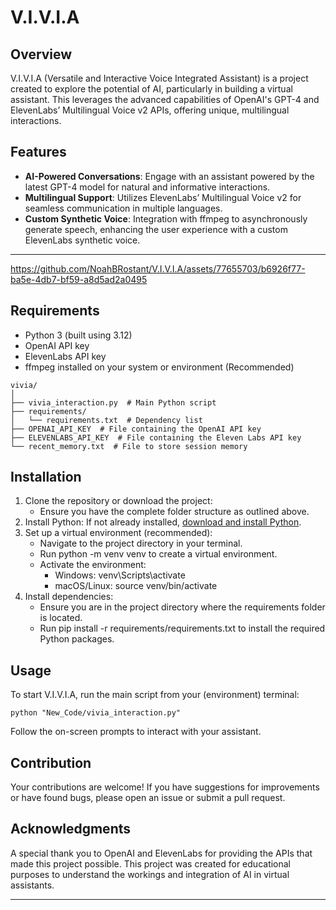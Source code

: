 # V.I.V.I.A

## Overview
V.I.V.I.A (Versatile and Interactive Voice Integrated Assistant) is a project created to explore the potential of AI, particularly in building a virtual assistant. This leverages the advanced capabilities of OpenAI's GPT-4 and ElevenLabs’ Multilingual Voice v2 APIs, offering unique, multilingual interactions.

## Features
- **AI-Powered Conversations**: Engage with an assistant powered by the latest GPT-4 model for natural and informative interactions.
- **Multilingual Support**: Utilizes ElevenLabs’ Multilingual Voice v2 for seamless communication in multiple languages.
- **Custom Synthetic Voice**: Integration with ffmpeg to asynchronously generate speech, enhancing the user experience with a custom ElevenLabs synthetic voice.

---

https://github.com/NoahBRostant/V.I.V.I.A/assets/77655703/b6926f77-ba5e-4db7-bf59-a8d5ad2a0495

## Requirements
- Python 3 (built using 3.12)
- OpenAI API key
- ElevenLabs API key
- ffmpeg installed on your system or environment (Recommended)

```
vivia/
│
├── vivia_interaction.py  # Main Python script
├── requirements/
│   └── requirements.txt  # Dependency list
├── OPENAI_API_KEY  # File containing the OpenAI API key
├── ELEVENLABS_API_KEY  # File containing the Eleven Labs API key
└── recent_memory.txt  # File to store session memory
```

## Installation
1. Clone the repository or download the project:
    - Ensure you have the complete folder structure as outlined above.
2. Install Python: If not already installed, [download and install Python](https://www.python.org/downloads/).
3. Set up a virtual environment (recommended):
    - Navigate to the project directory in your terminal.
    - Run python -m venv venv to create a virtual environment.
    - Activate the environment:
        - Windows: venv\Scripts\activate
        - macOS/Linux: source venv/bin/activate
4. Install dependencies:
    - Ensure you are in the project directory where the requirements folder is located.
    - Run pip install -r requirements/requirements.txt to install the required Python packages.

## Usage
To start V.I.V.I.A, run the main script from your (environment) terminal:
```
python "New_Code/vivia_interaction.py"
```
Follow the on-screen prompts to interact with your assistant.

## Contribution
Your contributions are welcome! If you have suggestions for improvements or have found bugs, please open an issue or submit a pull request.

## Acknowledgments
A special thank you to OpenAI and ElevenLabs for providing the APIs that made this project possible. This project was created for educational purposes to understand the workings and integration of AI in virtual assistants.

---


